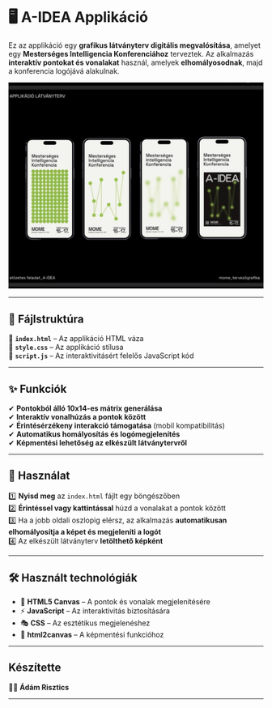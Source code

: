 # 🖥️ A-IDEA Applikáció  

Ez az applikáció egy **grafikus látványterv digitális megvalósítása**, amelyet egy **Mesterséges Intelligencia Konferenciához** terveztek. Az alkalmazás **interaktív pontokat és vonalakat** használ, amelyek **elhomályosodnak**, majd a konferencia logójává alakulnak.  

![Látványterv](látványterv.jpg)

---

## 📂 Fájlstruktúra  

📄 **`index.html`** – Az applikáció HTML váza  
🎨 **`style.css`** – Az applikáció stílusa  
📝 **`script.js`** – Az interaktivitásért felelős JavaScript kód  

---

## ✨ Funkciók  

✔ **Pontokból álló 10x14-es mátrix generálása**  
✔ **Interaktív vonalhúzás a pontok között**  
✔ **Érintésérzékeny interakció támogatása** (mobil kompatibilitás)  
✔ **Automatikus homályosítás és logómegjelenítés**  
✔ **Képmentési lehetőség az elkészült látványtervről**  

---

## 🚀 Használat  

1️⃣ **Nyisd meg** az `index.html` fájlt egy böngészőben  
2️⃣ **Érintéssel vagy kattintással** húzd a vonalakat a pontok között  
3️⃣ Ha a jobb oldali oszlopig elérsz, az alkalmazás **automatikusan elhomályosítja a képet és megjeleníti a logót**  
4️⃣ Az elkészült látványterv **letölthető képként**  

---

## 🛠️ Használt technológiák  

- 🎨 **HTML5 Canvas** – A pontok és vonalak megjelenítésére  
- ⚡ **JavaScript** – Az interaktivitás biztosítására  
- 🎭 **CSS** – Az esztétikus megjelenéshez  
- 📸 **html2canvas** – A képmentési funkcióhoz  

---

## Készítette

👨‍💻 **Ádám Risztics**

---
